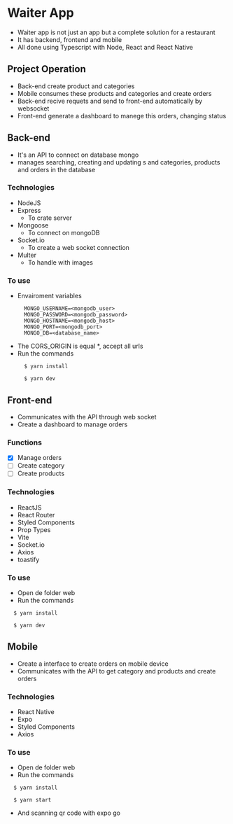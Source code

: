 # Waiter App

- Waiter app is not just an app but a complete solution for a restaurant
- It has backend, frontend and mobile
- All done using Typescript with Node, React and React Native

## Project Operation
- Back-end create product and categories
- Mobile consumes these products and categories and create orders
- Back-end recive requets and send to front-end automatically by websocket
- Front-end generate a dashboard to manege this orders, changing status

## Back-end
- It's an API to connect on database mongo
- manages searching, creating and updating s and categories, products and orders in the database
### Technologies
- NodeJS
- Express
  - To crate server
- Mongoose
  - To connect on mongoDB
- Socket.io
  - To create a web socket connection
- Multer
  - To handle with images

### To use
- Envairoment variables
  ```
    MONGO_USERNAME=<mongodb_user>
    MONGO_PASSWORD=<mongodb_password>
    MONGO_HOSTNAME=<mongodb_host>
    MONGO_PORT=<mongodb_port>
    MONGO_DB=<database_name>
  ```
- The CORS_ORIGIN is equal *, accept all urls
- Run the commands
  ```
    $ yarn install

    $ yarn dev
  ```

## Front-end
- Communicates with the API through web socket
- Create a dashboard to manage orders
### Functions
- [X] Manage orders
- [ ] Create category
- [ ] Create products
### Technologies
- ReactJS
- React Router
- Styled Components
- Prop Types
- Vite
- Socket.io
- Axios
- toastify
### To use
- Open de folder web
- Run the commands
```
  $ yarn install

  $ yarn dev
```

## Mobile
- Create a interface to create orders on mobile device
- Communicates with the API to get category and products and create orders
### Technologies
- React Native
- Expo
- Styled Components
- Axios
### To use
- Open de folder web
- Run the commands
```
  $ yarn install

  $ yarn start
```
- And scanning qr code with expo go

